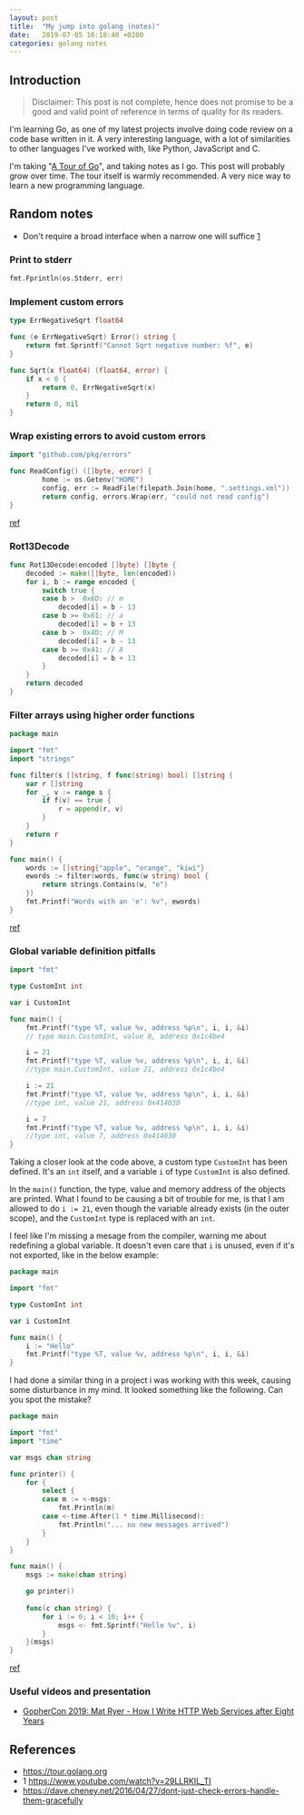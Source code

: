 ```yaml
---
layout: post
title:  "My jump into golang (notes)"
date:   2019-07-05 16:18:40 +0200
categories: golang notes
---
```


## Introduction

> Disclaimer: This post is not complete, hence does not promise to be a good
> and valid point of reference in terms of quality for its readers.

I'm learning Go, as one of my latest projects involve doing code review on a
code base written in it. A very interesting language, with a lot of similarities
to other languages I've worked with, like Python, JavaScript and C.

I'm taking "[A Tour of Go][tour]", and taking notes as I go. This post will probably
grow over time. The tour itself is warmly recommended. A very nice way to
learn a new programming language.

## Random notes

- Don't require a broad interface when a narrow one will suffice [1][]

### Print to stderr

```go
fmt.Fprintln(os.Stderr, err)
```

### Implement custom errors

```go
type ErrNegativeSqrt float64

func (e ErrNegativeSqrt) Error() string {
    return fmt.Sprintf("Cannot Sqrt negative number: %f", e)
}

func Sqrt(x float64) (float64, error) {
    if x < 0 {
        return 0, ErrNegativeSqrt(x)
    }
    return 0, nil
}
```

### Wrap existing errors to avoid custom errors

```go
import "github.com/pkg/errors"

func ReadConfig() ([]byte, error) {
        home := os.Getenv("HOME")
        config, err := ReadFile(filepath.Join(home, ".settings.xml"))
        return config, errors.Wrap(err, "could not read config")
}
```

[ref](https://dave.cheney.net/2016/04/27/dont-just-check-errors-handle-them-gracefully)

### Rot13Decode

```go
func Rot13Decode(encoded []byte) []byte {
    decoded := make([]byte, len(encoded))
    for i, b := range encoded {
        switch true {
        case b >  0x6D: // m
            decoded[i] = b - 13
        case b >= 0x61: // a
            decoded[i] = b + 13
        case b >  0x4D: // M
            decoded[i] = b - 13
        case b >= 0x41: // A
            decoded[i] = b + 13
        }
    }
    return decoded
}
```

### Filter arrays using higher order functions

```go
package main

import "fmt"
import "strings"

func filter(s []string, f func(string) bool) []string {
	var r []string
	for _, v := range s {
		if f(v) == true {
			r = append(r, v)
		}
	}
	return r
}

func main() {
	words := []string{"apple", "orange", "kiwi"}
	ewords := filter(words, func(w string) bool {
		return strings.Contains(w, "e")
	})
	fmt.Printf("Words with an 'e': %v", ewords)
}
```

[ref](https://golangbot.com/first-class-functions/)

### Global variable definition pitfalls

```go
import "fmt"

type CustomInt int

var i CustomInt

func main() {
	fmt.Printf("type %T, value %v, address %p\n", i, i, &i)
	// type main.CustomInt, value 0, address 0x1c4be4

	i = 21
	fmt.Printf("type %T, value %v, address %p\n", i, i, &i)
	//type main.CustomInt, value 21, address 0x1c4be4

	i := 21
	fmt.Printf("type %T, value %v, address %p\n", i, i, &i)
	//type int, value 21, address 0x414030

	i = 7
	fmt.Printf("type %T, value %v, address %p\n", i, i, &i)
	//type int, value 7, address 0x414030
}
```

Taking a closer look at the code above, a custom type `CustomInt` has been
defined. It's an `int` itself, and a variable `i` of type `CustomInt` is
also defined.

In the `main()` function, the type, value and memory address of the objects
are printed. What I found to be causing a bit of trouble for me, is that I
am allowed to do `i := 21`, even though the variable already exists (in the
outer scope), and the `CustomInt` type is replaced with an `int`.

I feel like I'm missing a mesage from the compiler, warning me about
redefining a global variable. It doesn't even care that `i` is unused,
even if it's not exported, like in the below example:

```go
package main

import "fmt"

type CustomInt int

var i CustomInt

func main() {
	i := "Hello"
	fmt.Printf("type %T, value %v, address %p\n", i, i, &i)
}
```

I had done a similar thing in a project i was working with this week, causing
some disturbance in my mind. It looked something like the following. Can you
spot the mistake?

```go
package main

import "fmt"
import "time"

var msgs chan string

func printer() {
	for {
		select {
		case m := <-msgs:
			fmt.Println(m)
		case <-time.After(1 * time.Millisecond):
			fmt.Println("... no new messages arrived")
		}
	}
}

func main() {
	msgs := make(chan string)

	go printer()
	
	func(c chan string) {
		for i := 0; i < 10; i++ {
			msgs <- fmt.Sprintf("Hello %v", i)
		}
	}(msgs)
}
```

[ref](https://www.reddit.com/r/golang/comments/bi2k7o/a_variable_which_is_declared_outside_of_the_main/elxmo12/)

### Useful videos and presentation

- [GopherCon 2019: Mat Ryer - How I Write HTTP Web Services after Eight Years](https://www.youtube.com/watch?v=rWBSMsLG8po)

## References
- <https://tour.golang.org>
- 1 <https://www.youtube.com/watch?v=29LLRKIL_TI>
- <https://dave.cheney.net/2016/04/27/dont-just-check-errors-handle-them-gracefully>

[tour]: https://tour.golang.org
[1]: https://www.youtube.com/watch?v=29LLRKIL_TI
